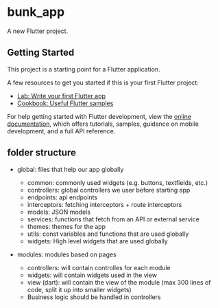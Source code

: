 # bunk_app

A new Flutter project.

## Getting Started

This project is a starting point for a Flutter application.

A few resources to get you started if this is your first Flutter project:

- [Lab: Write your first Flutter app](https://docs.flutter.dev/get-started/codelab)
- [Cookbook: Useful Flutter samples](https://docs.flutter.dev/cookbook)

For help getting started with Flutter development, view the
[online documentation](https://docs.flutter.dev/), which offers tutorials,
samples, guidance on mobile development, and a full API reference.


## folder structure

- global: files that help our app globally
  - common: commonly used widgets (e.g. buttons, textfields, etc.)
  - controllers:  global controllers we user before starting app
  - endpoints: api endpoints
  - interceptors: fetching interceptors + route interceptors
  - models: JSON models
  - services: functions that fetch from an API or external service
  - themes: themes for the app
  - utils: const variables and functions that are used globally
  - widgets: High level widgets that are used globally

- modules: modules based on pages
  - controllers: will contain controlles for each module
  - widgets: will contain widgets used in the view
  - view (dart): will contain the view of the module (max 300 lines of code, split it up into smaller widgets)
  - Business logic should be handled in controllers
  